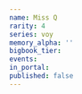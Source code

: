 ```yaml
---
name: Miss Q
rarity: 4
series: voy
memory_alpha: ''
bigbook_tier:
events:
in_portal:
published: false
---
```

